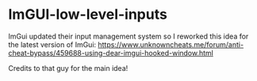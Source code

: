 # ImGUI-low-level-inputs
ImGui updated their input management system so I reworked this idea for the latest version of ImGui: https://www.unknowncheats.me/forum/anti-cheat-bypass/459688-using-dear-imgui-hooked-window.html

Credits to that guy for the main idea!
